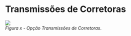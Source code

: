 # Transmissões de Corretoras

![](img/TransmissõesCorretoras.png)<br>
*Figura x - Opção Transmissões de Corretoras*. <br><br>

